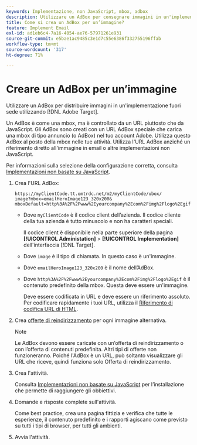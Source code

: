 ```yaml
---
keywords: Implementazione, non JavaScript, mbox, adbox
description: Utilizzare un AdBox per consegnare immagini in un'implementazione off-site utilizzando  [!DNL Adobe Target]. Un AdBox è simile a una mbox, ma è controllato da un URL anziché da JavaScript.
title: Come si crea un AdBox per un’immagine?
feature: Implement Email
exl-id: ad1eb6c4-7a16-4054-ae76-57971261e931
source-git-commit: e5bae1ac9485c3e1d7c55e6386f332755196ffab
workflow-type: tm+mt
source-wordcount: '317'
ht-degree: 71%

---
```


# Creare un AdBox per un’immagine

Utilizzare un AdBox per distribuire immagini in un&#39;implementazione fuori sede utilizzando [!DNL Adobe Target].

Un AdBox è come una mbox, ma è controllato da un URL piuttosto che da JavaScript. Gli AdBox sono creati con un URL AdBox speciale che carica una mbox di tipo annuncio (o AdBox) nel tuo account Adobe. Utilizza questo AdBox al posto della mbox nelle tue attività. Utilizza l&#39;URL AdBox anziché un riferimento diretto all&#39;immagine in email o altre implementazioni non JavaScript.

Per informazioni sulla selezione della configurazione corretta, consulta [Implementazioni non basate su JavaScript](/help/dev/implement/email/overview.md).

1. Crea l&#39;URL AdBox:

   ```
   https://myClientCode.tt.omtrdc.net/m2/myClientCode/ubox/
   image?mbox=emailHeroImage123_320x200&
   mboxDefault=http%3A%2F%2Fwww%2Eyourcompany%2Ecom%2Fimg%2Flogo%2Egif
   ```

   * Dove `myClientCode` è il codice client dell’azienda. Il codice cliente della tua azienda è tutto minuscolo e non ha caratteri speciali.

     Il codice client è disponibile nella parte superiore della pagina **[!UICONTROL Administation]** > **[!UICONTROL Implementation]** dell&#39;interfaccia [!DNL Target].

   * Dove `image` è il tipo di chiamata. In questo caso è un&#39;immagine.

   * Dove `emailHeroImage123_320x200` è il nome dell’AdBox.

   * Dove `http%3A%2F%2Fwww%2Eyourcompany%2Ecom%2Fimg%2Flogo%2Egif` è il contenuto predefinito della mbox. Questa deve essere un&#39;immagine.

     Deve essere codificata in URL e deve essere un riferimento assoluto. Per codificare rapidamente i tuoi URL, utilizza il [Riferimento di codifica URL di HTML](https://www.w3schools.com/tags/ref_urlencode.asp).

1. Crea [offerte di reindirizzamento](https://experienceleague.adobe.com/docs/target/using/experiences/offers/offer-redirect.html?lang=it) per ogni immagine alternativa.

   >[!NOTE]
   >
   >Le AdBox devono essere caricate con un’offerta di reindirizzamento o con l’offerta di contenuti predefinita. Altri tipi di offerte non funzioneranno. Poiché l&#39;AdBox è un URL, può soltanto visualizzare gli URL che riceve, quindi funziona solo Offerta di reindirizzamento.

1. Crea l&#39;attività.

   Consulta [Implementazioni non basate su JavaScript](/help/dev/implement/email/overview.md) per l’installazione che permette di raggiungere gli obbiettivi.

1. Domande e risposte complete sull&#39;attività.

   Come best practice, crea una pagina fittizia e verifica che tutte le esperienze, il contenuto predefinito e i rapporti agiscano come previsto su tutti i tipi di browser, per tutti gli ambienti.

1. Avvia l&#39;attività.
